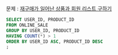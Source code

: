 문제 : [재구매가 일어난 상품과 회원 리스트 구하기](https://school.programmers.co.kr/learn/courses/30/lessons/131536)

```sql
SELECT USER_ID, PRODUCT_ID
FROM ONLINE_SALE
GROUP BY USER_ID, PRODUCT_ID
HAVING COUNT(*) > 1
ORDER BY USER_ID ASC, PRODUCT_ID DESC
;
```